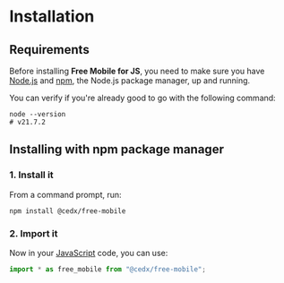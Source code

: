 # Installation

## Requirements
Before installing **Free Mobile for JS**, you need to make sure you have [Node.js](https://nodejs.org)
and [npm](https://www.npmjs.com), the Node.js package manager, up and running.
		
You can verify if you're already good to go with the following command:

``` shell
node --version
# v21.7.2
```

## Installing with npm package manager

### 1. Install it
From a command prompt, run:

``` shell
npm install @cedx/free-mobile
```

### 2. Import it
Now in your [JavaScript](https://developer.mozilla.org/docs/Web/JavaScript) code, you can use:

``` js
import * as free_mobile from "@cedx/free-mobile";
```
